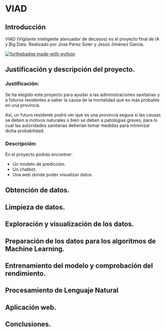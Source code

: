 # **VIAD** 

## **Introducción**
VIAD (Vigilante inteligente atenuador de decesos) es el proyecto final de IA y Big Data. Realizado por Jose Pérez Soler y Jesús Jiménez García.

[![forthebadge made-with-python](http://ForTheBadge.com/images/badges/made-with-python.svg)](https://www.python.org/)

## **Justificación y descripción del proyecto.**

### **Justificación:**

  Se ha elegido este proyecto para ayudar a las administraciones sanitarias y a futuros residentes a saber la causa de la mortalidad que es más probable en una provincia.

  Así, un futuro residente podrá ver que es una provincia segura si las causas se deben a motivos naturales o bien se deben a patológias graves, para lo cual las autoridades sanitarias deberían tomar medidas para minimizar dicha probabilidad.

### **Descripción:**

  En el proyecto podrás encontrar:

   - Un modelo de predicción.
   - Un chatbot.
   - Una web donde poder visualizar datos.

## **Obtención de datos.**

## **Limpieza de datos.**

## **Exploración y visualización de los datos.**

## **Preparación de los datos para los algoritmos de Machine Learning.**

## **Entrenamiento del modelo y comprobación del rendimiento.**

## **Procesamiento de Lenguaje Natural**

## **Aplicación web.**

## **Conclusiones.**
